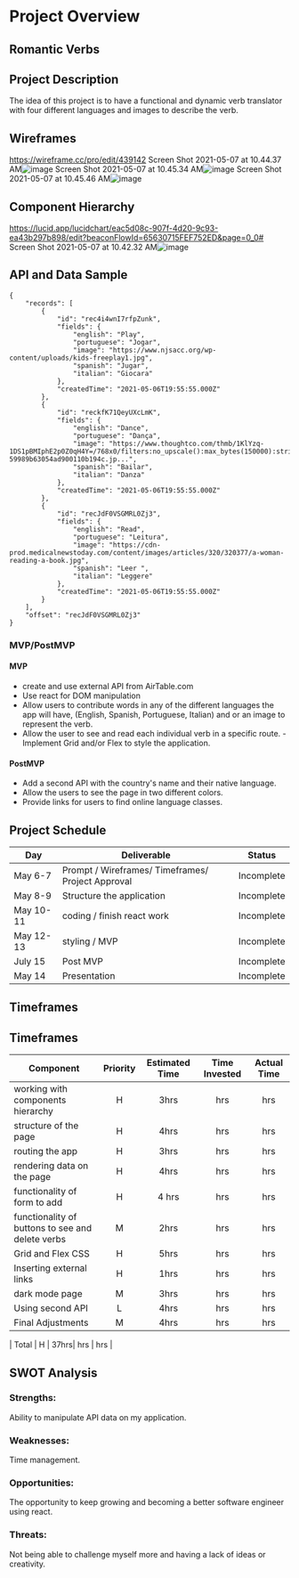 # Project Overview

##  Romantic Verbs


## Project Description

The idea of this project is to have a functional and dynamic verb translator with four different languages and images to describe the verb.



## Wireframes   

https://wireframe.cc/pro/edit/439142
Screen Shot 2021-05-07 at 10.44.37 AM![image](https://user-images.githubusercontent.com/81534592/117467170-719f9f00-af21-11eb-8628-f02c8c1f17fe.png)
Screen Shot 2021-05-07 at 10.45.34 AM![image](https://user-images.githubusercontent.com/81534592/117467203-77958000-af21-11eb-81a9-b556b23c7cec.png)
Screen Shot 2021-05-07 at 10.45.46 AM![image](https://user-images.githubusercontent.com/81534592/117467232-7e23f780-af21-11eb-99dc-ed806b704267.png)


## Component Hierarchy  
https://lucid.app/lucidchart/eac5d08c-907f-4d20-9c93-ea43b297b898/edit?beaconFlowId=65630715FEF752ED&page=0_0#
Screen Shot 2021-05-07 at 10.42.32 AM![image](https://user-images.githubusercontent.com/81534592/117466756-1077cb80-af21-11eb-9687-68c324782aea.png)


## API and Data Sample




```
{
    "records": [
        {
            "id": "rec4i4wnI7rfpZunk",
            "fields": {
                "english": "Play",
                "portuguese": "Jogar",
                "image": "https://www.njsacc.org/wp-content/uploads/kids-freeplay1.jpg",
                "spanish": "Jugar",
                "italian": "Giocara"
            },
            "createdTime": "2021-05-06T19:55:55.000Z"
        },
        {
            "id": "reckfK71QeyUXcLmK",
            "fields": {
                "english": "Dance",
                "portuguese": "Dança",
                "image": "https://www.thoughtco.com/thmb/1KlYzq-1DS1pBMIphE2p0Z0qH4Y=/768x0/filters:no_upscale():max_bytes(150000):strip_icc()/tango-59989b63054ad900110b194c.jp...",
                "spanish": "Bailar",
                "italian": "Danza"
            },
            "createdTime": "2021-05-06T19:55:55.000Z"
        },
        {
            "id": "recJdF0VSGMRL0Zj3",
            "fields": {
                "english": "Read",
                "portuguese": "Leitura",
                "image": "https://cdn-prod.medicalnewstoday.com/content/images/articles/320/320377/a-woman-reading-a-book.jpg",
                "spanish": "Leer ",
                "italian": "Leggere"
            },
            "createdTime": "2021-05-06T19:55:55.000Z"
        }
    ],
    "offset": "recJdF0VSGMRL0Zj3"
}
```

### MVP/PostMVP
  
#### MVP 


- create and use external API from AirTable.com
- Use react for DOM manipulation
- Allow users to contribute words in any of the different languages the app will have, (English, Spanish, Portuguese, Italian) and or an image to represent the verb.
- Allow the user to see and read each individual verb in a specific route.
-Implement Grid and/or Flex to style the application.


#### PostMVP  


- Add a second API with the country's name and their native language.
- Allow the users to see the page in two different colors.
- Provide links for users to find online language classes. 


## Project Schedule


|  Day | Deliverable | Status
|---|---| ---|
|May 6-7| Prompt / Wireframes/ Timeframes/ Project Approval| Incomplete
|May 8-9| Structure the application | Incomplete
|May 10-11| coding / finish react work | Incomplete
|May 12-13| styling / MVP  | Incomplete
|July 15|Post MVP  | Incomplete
|May 14|Presentation | Incomplete


## Timeframes

## Timeframes

| Component | Priority | Estimated Time | Time Invested | Actual Time |
| --- | :---: |  :---: | :---: | :---: |
| working with components hierarchy | H | 3hrs| hrs | hrs |
| structure of the page | H | 4hrs| hrs | hrs |
| routing the app | H | 3hrs| hrs | hrs |
| rendering data on the page | H | 4hrs| hrs | hrs |
| functionality of form to add | H |4 hrs| hrs | hrs |
| functionality of buttons to see and delete verbs| M | 2hrs| hrs | hrs |
| Grid and Flex CSS | H | 5hrs| hrs | hrs |
| Inserting external links| H | 1hrs| hrs | hrs |
| dark mode page| M | 3hrs| hrs | hrs |
| Using second API| L | 4hrs| hrs | hrs |
| Final Adjustments| M | 4hrs| hrs | hrs |




| Total | H | 37hrs| hrs | hrs |

## SWOT Analysis

### Strengths: 
Ability to manipulate API data on my application.

### Weaknesses:
Time management.

### Opportunities:
The opportunity to keep growing and becoming a better software engineer using react.
### Threats:
Not being able to challenge myself more and having a lack of ideas or creativity.
